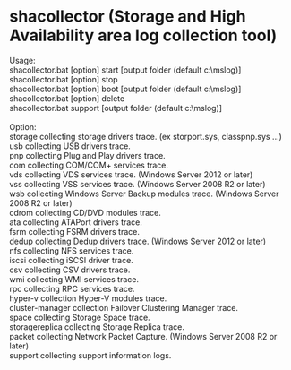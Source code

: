 # shacollector (Storage and High Availability area log collection tool)
Usage:<BR>
	shacollector.bat [option] start [output folder (default c:\mslog)]<BR>
	shacollector.bat [option] stop<BR>
  shacollector.bat [option] boot [output folder (default c:\mslog)]<BR>
  shacollector.bat [option] delete<BR>
  shacollector.bat support [output folder (default c:\mslog)]<BR>
	<BR>
Option:<BR>
   storage   collecting storage drivers trace. (ex storport.sys, classpnp.sys ...)<BR>
   usb       collecting USB drivers trace.<BR>
   pnp       collecting Plug and Play drivers trace.<BR>
   com       collecting COM/COM+ services trace.<BR>
   vds       collecting VDS services trace. (Windows Server 2012 or later)<BR>
   vss       collecting VSS services trace. (Windows Server 2008 R2 or later)<BR>
   wsb       collecting Windows Server Backup modules trace. (Windows Server 2008 R2 or later)<BR>
   cdrom     collecting CD/DVD modules trace.<BR>
   ata       collecting ATAPort drivers trace.<BR>
   fsrm      collecting FSRM drivers trace.<BR>
   dedup     collecting Dedup drivers trace. (Windows Server 2012 or later)<BR>
   nfs       collecting NFS services trace.<BR>
   iscsi     collecting iSCSI driver trace.<BR>
   csv       collecting CSV drivers trace.<BR>
   wmi       collecting WMI services trace.<BR>
   rpc       collecting RPC services trace.<BR>
   hyper-v   collection Hyper-V modules trace.<BR>
   cluster-manager     collection Failover Clustering Manager trace.<BR>
   space     collecting Storage Space trace.<BR>
   storagereplica     collecting Storage Replica trace.<BR>
   packet    collecting Network Packet Capture. (Windows Server 2008 R2 or later)<BR>
   support   collecting support information logs.<BR>
